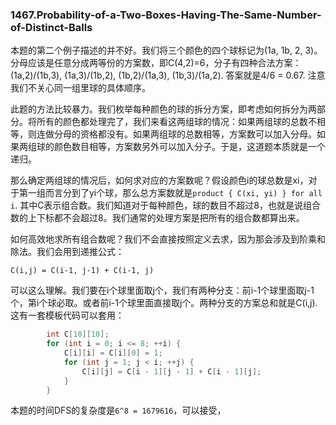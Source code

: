 ### 1467.Probability-of-a-Two-Boxes-Having-The-Same-Number-of-Distinct-Balls

本题的第二个例子描述的并不好。我们将三个颜色的四个球标记为(1a, 1b, 2, 3)。分母应该是任意分成两等份的方案数，即C(4,2)=6，分子有四种合法方案：(1a,2)/(1b,3), (1a,3)/(1b,2), (1b,2)/(1a,3), (1b,3)/(1a,2). 答案就是4/6 = 0.67. 注意我们不关心同一组里球的具体顺序。

此题的方法比较暴力。我们枚举每种颜色的球的拆分方案，即考虑如何拆分为两部分。将所有的颜色都处理完了，我们来看这两组球的情况：如果两组球的总数不相等，则连做分母的资格都没有。如果两组球的总数相等，方案数可以加入分母。如果两组球的颜色数目相等，方案数另外可以加入分子。于是，这道题本质就是一个递归。

那么确定两组球的情况后，如何求对应的方案数呢？假设颜色i的球总数是xi，对于第一组而言分到了yi个球，那么总方案数就是```product { C(xi, yi) } for all i```. 其中C表示组合数。我们知道对于每种颜色，球的数目不超过8，也就是说组合数的上下标都不会超过8。我们通常的处理方案是把所有的组合数都算出来。

如何高效地求所有组合数呢？我们不会直接按照定义去求，因为那会涉及到阶乘和除法。我们会用到递推公式：
```
C(i,j) = C(i-1, j-1) + C(i-1, j)
```
可以这么理解。我们要在i个球里面取j个，我们有两种分支：前i-1个球里面取j-1个，第i个球必取。或者前i-1个球里面直接取j个。两种分支的方案总和就是C(i,j).这有一套模板代码可以套用：
```cpp
        int C[10][10];
        for (int i = 0; i <= 8; ++i) {
            C[i][i] = C[i][0] = 1;            
            for (int j = 1; j < i; ++j) {
                C[i][j] = C[i - 1][j - 1] + C[i - 1][j];
            }
        }   
```

本题的时间DFS的复杂度是`6^8 = 1679616`，可以接受，
